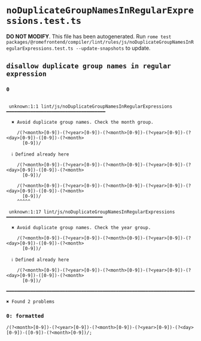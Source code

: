 # `noDuplicateGroupNamesInRegularExpressions.test.ts`

**DO NOT MODIFY**. This file has been autogenerated. Run `rome test packages/@romefrontend/compiler/lint/rules/js/noDuplicateGroupNamesInRegularExpressions.test.ts --update-snapshots` to update.

## `disallow duplicate group names in regular expression`

### `0`

```

 unknown:1:1 lint/js/noDuplicateGroupNamesInRegularExpressions ━━━━━━━━━━━━━━━━━━━━━━━━━━━━━━━━━━━━━

  ✖ Avoid duplicate group names. Check the month group.

    /(?<month>[0-9])-(?<year>[0-9])-(?<month>[0-9])-(?<year>[0-9])-(?<day>[0-9])-([0-9])-(?<month>
      [0-9])/

  ℹ Defined already here

    /(?<month>[0-9])-(?<year>[0-9])-(?<month>[0-9])-(?<year>[0-9])-(?<day>[0-9])-([0-9])-(?<month>
      [0-9])/

    /(?<month>[0-9])-(?<year>[0-9])-(?<month>[0-9])-(?<year>[0-9])-(?<day>[0-9])-([0-9])-(?<month>
      [0-9])/
    ^^^^^

 unknown:1:17 lint/js/noDuplicateGroupNamesInRegularExpressions ━━━━━━━━━━━━━━━━━━━━━━━━━━━━━━━━━━━━

  ✖ Avoid duplicate group names. Check the year group.

    /(?<month>[0-9])-(?<year>[0-9])-(?<month>[0-9])-(?<year>[0-9])-(?<day>[0-9])-([0-9])-(?<month>
      [0-9])/

  ℹ Defined already here

    /(?<month>[0-9])-(?<year>[0-9])-(?<month>[0-9])-(?<year>[0-9])-(?<day>[0-9])-([0-9])-(?<month>
      [0-9])/

━━━━━━━━━━━━━━━━━━━━━━━━━━━━━━━━━━━━━━━━━━━━━━━━━━━━━━━━━━━━━━━━━━━━━━━━━━━━━━━━━━━━━━━━━━━━━━━━━━━━

✖ Found 2 problems

```

### `0: formatted`

```
/(?<month>[0-9])-(?<year>[0-9])-(?<month>[0-9])-(?<year>[0-9])-(?<day>[0-9])-([0-9])-(?<month>[0-9])/;

```

